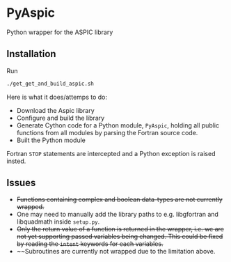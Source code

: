 # PyAspic
Python wrapper for the ASPIC library

## Installation

Run

````bash
./get_get_and_build_aspic.sh
````

Here is what it does/attemps to do:
- Download the Aspic library
- Configure and build the library
- Generate Cython code for a Python module, `PyAspic`, holding all public functions from all modules by parsing the Fortran source code.
- Built the Python module

Fortran `STOP` statements are intercepted and a Python exception is raised insted.

## Issues

- ~~Functions containing complex and boolean data-types are not currently wrapped.~~
- One may need to manually add the library paths to e.g. libgfortran and libquadmath inside `setup.py`.
- ~~Only the return value of a function is returned in the wrapper, i.e. we are not yet supporting passed variables being changed. This could be fixed by reading the `intent` keywords for each variables.~~
- ~~Subroutines are currently not wrapped due to the limitation above.
